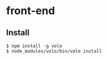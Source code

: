 
front-end
=========

## Install

```shell
$ npm install -g volo
$ node_modules/volo/bin/volo install
```
